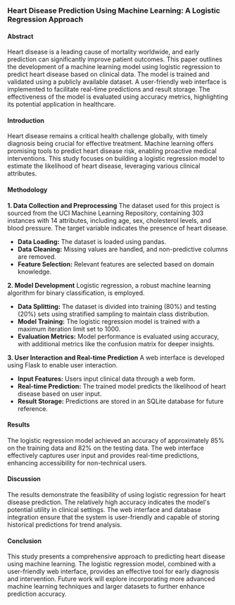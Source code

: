 ### Heart Disease Prediction Using Machine Learning: A Logistic Regression Approach

#### Abstract
Heart disease is a leading cause of mortality worldwide, and early prediction can significantly improve patient outcomes. This paper outlines the development of a machine learning model using logistic regression to predict heart disease based on clinical data. The model is trained and validated using a publicly available dataset. A user-friendly web interface is implemented to facilitate real-time predictions and result storage. The effectiveness of the model is evaluated using accuracy metrics, highlighting its potential application in healthcare.

#### Introduction
Heart disease remains a critical health challenge globally, with timely diagnosis being crucial for effective treatment. Machine learning offers promising tools to predict heart disease risk, enabling proactive medical interventions. This study focuses on building a logistic regression model to estimate the likelihood of heart disease, leveraging various clinical attributes.

#### Methodology

**1. Data Collection and Preprocessing**
The dataset used for this project is sourced from the UCI Machine Learning Repository, containing 303 instances with 14 attributes, including age, sex, cholesterol levels, and blood pressure. The target variable indicates the presence of heart disease.

- **Data Loading:** The dataset is loaded using pandas.
- **Data Cleaning:** Missing values are handled, and non-predictive columns are removed.
- **Feature Selection:** Relevant features are selected based on domain knowledge.

**2. Model Development**
Logistic regression, a robust machine learning algorithm for binary classification, is employed.

- **Data Splitting:** The dataset is divided into training (80%) and testing (20%) sets using stratified sampling to maintain class distribution.
- **Model Training:** The logistic regression model is trained with a maximum iteration limit set to 1000.
- **Evaluation Metrics:** Model performance is evaluated using accuracy, with additional metrics like the confusion matrix for deeper insights.

**3. User Interaction and Real-time Prediction**
A web interface is developed using Flask to enable user interaction.

- **Input Features:** Users input clinical data through a web form.
- **Real-time Prediction:** The trained model predicts the likelihood of heart disease based on user input.
- **Result Storage:** Predictions are stored in an SQLite database for future reference.

#### Results
The logistic regression model achieved an accuracy of approximately 85% on the training data and 82% on the testing data. The web interface effectively captures user input and provides real-time predictions, enhancing accessibility for non-technical users.

#### Discussion
The results demonstrate the feasibility of using logistic regression for heart disease prediction. The relatively high accuracy indicates the model's potential utility in clinical settings. The web interface and database integration ensure that the system is user-friendly and capable of storing historical predictions for trend analysis.

#### Conclusion
This study presents a comprehensive approach to predicting heart disease using machine learning. The logistic regression model, combined with a user-friendly web interface, provides an effective tool for early diagnosis and intervention. Future work will explore incorporating more advanced machine learning techniques and larger datasets to further enhance prediction accuracy.
